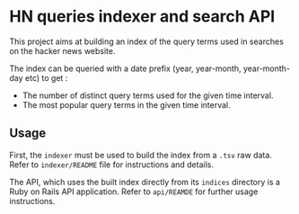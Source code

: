 # HN queries indexer and search API

This project aims at building an index of the query terms used in searches on the hacker news website.

The index can be queried with a date prefix (year, year-month, year-month-day etc) to get :

- The number of distinct query terms used for the given time interval.
- The most popular query terms in the given time interval.


## Usage

First, the `indexer` must be used to build the index from a `.tsv` raw data. Refer to `indexer/README` file for instructions and details.

The API, which uses the built index directly from its `indices` directory is a Ruby on Rails API application. Refer to `api/REAMDE` for further usage instructions.
